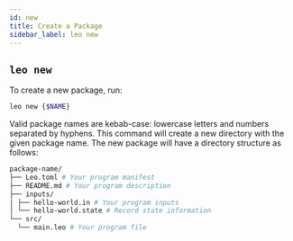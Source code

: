 ```yaml
---
id: new
title: Create a Package
sidebar_label: leo new
---
```


## `leo new`

To create a new package, run:
```bash
leo new {$NAME}
```

Valid package names are kebab-case: lowercase letters and numbers separated by hyphens.
This command will create a new directory with the given package name.
The new package will have a directory structure as follows:

```bash
package-name/
├── Leo.toml # Your program manifest
├── README.md # Your program description
├── inputs/ 
│ ├── hello-world.in # Your program inputs
│ └── hello-world.state # Record state information
└── src/    
  └── main.leo # Your program file
```
